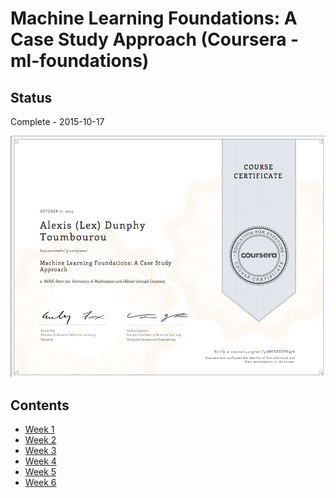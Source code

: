 # Machine Learning Foundations: A Case Study Approach (Coursera - ml-foundations)

## Status

Complete - 2015-10-17

<img src="./images/cert.png" width="600px"></img>

## Contents

* [Week 1](./week-1.md)
* [Week 2](./week-2.md)
* [Week 3](./week-3.md)
* [Week 4](./week-4.md)
* [Week 5](./week-5.md)
* [Week 6](./week-6.md)
